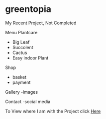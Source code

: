 # greentopia

My Recent Project, Not Completed


Menu
Plantcare
- Big Leaf
- Succolent
- Cactus
- Easy indoor Plant


Shop 
- basket  
- payment

Gallery
-images

Contact 
-social media 


To View where I am with the Project click <a href="https://dayana-alonso.github.io/greentopia/">Here</a>